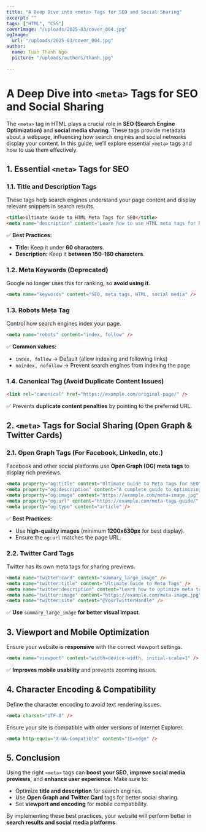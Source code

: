 ```yaml
---
title: "A Deep Dive into <meta> Tags for SEO and Social Sharing"
excerpt: ""
tags: ["HTML", "CSS"]
coverImage: "/uploads/2025-03/cover_004.jpg"
ogImage:
  url: "/uploads/2025-03/cover_004.jpg"
author:
  name: Tuan Thanh Ngo
  picture: "/uploads/authors/thanh.jpg"

---
```


# A Deep Dive into `<meta>` Tags for SEO and Social Sharing

The `<meta>` tag in HTML plays a crucial role in **SEO (Search Engine Optimization)** and **social media sharing**. These tags provide metadata about a webpage, influencing how search engines and social networks display your content. In this guide, we’ll explore essential `<meta>` tags and how to use them effectively.

## 1. Essential `<meta>` Tags for SEO

### 1.1. Title and Description Tags
These tags help search engines understand your page content and display relevant snippets in search results.

```html
<title>Ultimate Guide to HTML Meta Tags for SEO</title>
<meta name="description" content="Learn how to use HTML meta tags for better SEO and social media sharing." />
```

✅ **Best Practices:**
- **Title:** Keep it under **60 characters**.
- **Description:** Keep it **between 150-160 characters**.

### 1.2. Meta Keywords (Deprecated)
Google no longer uses this for ranking, so **avoid using it**.
```html
<meta name="keywords" content="SEO, meta tags, HTML, social media" />
```

### 1.3. Robots Meta Tag
Control how search engines index your page.
```html
<meta name="robots" content="index, follow" />
```
✅ **Common values:**
- `index, follow` → Default (allow indexing and following links)
- `noindex, nofollow` → Prevent search engines from indexing the page

### 1.4. Canonical Tag (Avoid Duplicate Content Issues)
```html
<link rel="canonical" href="https://example.com/original-page/" />
```
✅ Prevents **duplicate content penalties** by pointing to the preferred URL.

## 2. `<meta>` Tags for Social Sharing (Open Graph & Twitter Cards)

### 2.1. Open Graph Tags (For Facebook, LinkedIn, etc.)
Facebook and other social platforms use **Open Graph (OG) meta tags** to display rich previews.

```html
<meta property="og:title" content="Ultimate Guide to Meta Tags for SEO" />
<meta property="og:description" content="A complete guide to optimizing HTML meta tags for SEO and social media." />
<meta property="og:image" content="https://example.com/meta-image.jpg" />
<meta property="og:url" content="https://example.com/meta-tags-guide/" />
<meta property="og:type" content="article" />
```
✅ **Best Practices:**
- Use **high-quality images** (minimum **1200x630px** for best display).
- Ensure the `og:url` matches the page URL.

### 2.2. Twitter Card Tags
Twitter has its own meta tags for sharing previews.

```html
<meta name="twitter:card" content="summary_large_image" />
<meta name="twitter:title" content="Ultimate Guide to Meta Tags" />
<meta name="twitter:description" content="Learn how to optimize meta tags for SEO and social media." />
<meta name="twitter:image" content="https://example.com/meta-image.jpg" />
<meta name="twitter:site" content="@YourTwitterHandle" />
```
✅ **Use** `summary_large_image` **for better visual impact**.

## 3. Viewport and Mobile Optimization
Ensure your website is **responsive** with the correct viewport settings.
```html
<meta name="viewport" content="width=device-width, initial-scale=1" />
```
✅ **Improves mobile usability** and prevents zooming issues.

## 4. Character Encoding & Compatibility
Define the character encoding to avoid text rendering issues.
```html
<meta charset="UTF-8" />
```
Ensure your site is compatible with older versions of Internet Explorer.
```html
<meta http-equiv="X-UA-Compatible" content="IE=edge" />
```

## 5. Conclusion
Using the right `<meta>` tags can **boost your SEO**, **improve social media previews**, and **enhance user experience**. Make sure to:
- Optimize **title and description** for search engines.
- Use **Open Graph and Twitter Card** tags for better social sharing.
- Set **viewport and encoding** for mobile compatibility.

By implementing these best practices, your website will perform better in **search results and social media platforms**.

